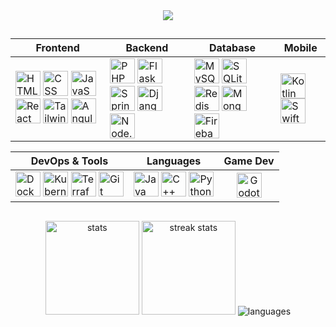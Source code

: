 <div align="center">
  <img src="https://profile-counter.glitch.me/noureddine-t/count.svg?" />
</div>

##

<div align="center">

| Frontend | Backend | Database | Mobile |
|----------|---------|----------|--------|
| <img src="https://cdn.jsdelivr.net/gh/devicons/devicon/icons/html5/html5-original.svg" height="40" alt="HTML logo"/> <img src="https://cdn.jsdelivr.net/gh/devicons/devicon/icons/css3/css3-original.svg" height="40" alt="CSS logo"/> <img src="https://cdn.jsdelivr.net/gh/devicons/devicon/icons/javascript/javascript-original.svg" height="40" alt="JavaScript logo"/> <img src="https://cdn.jsdelivr.net/gh/devicons/devicon/icons/react/react-original.svg" height="40" alt="React logo"/> <img src="https://cdn.jsdelivr.net/gh/devicons/devicon/icons/tailwindcss/tailwindcss-original.svg" height="40" alt="Tailwind CSS logo"/> <img src="https://cdn.jsdelivr.net/gh/devicons/devicon/icons/angular/angular-original.svg" height="40" alt="Angular logo"/> | <img src="https://cdn.jsdelivr.net/gh/devicons/devicon/icons/php/php-original.svg" height="40" alt="PHP logo"/> <img src="https://cdn.jsdelivr.net/gh/devicons/devicon/icons/flask/flask-original.svg" height="40" alt="Flask logo"/> <img src="https://cdn.jsdelivr.net/gh/devicons/devicon/icons/spring/spring-original.svg" height="40" alt="Spring logo"/> <img src="https://cdn.jsdelivr.net/gh/devicons/devicon/icons/django/django-plain.svg" height="40" alt="Django logo"/> <img src="https://cdn.jsdelivr.net/gh/devicons/devicon/icons/nodejs/nodejs-original.svg" height="40" alt="Node.js logo"/> | <img src="https://cdn.jsdelivr.net/gh/devicons/devicon/icons/mysql/mysql-original.svg" height="40" alt="MySQL logo"/> <img src="https://cdn.jsdelivr.net/gh/devicons/devicon/icons/sqlite/sqlite-original.svg" height="40" alt="SQLite logo"/> <img src="https://cdn.jsdelivr.net/gh/devicons/devicon/icons/redis/redis-original.svg" height="40" alt="Redis logo"/> <img src="https://cdn.jsdelivr.net/gh/devicons/devicon/icons/mongodb/mongodb-original.svg" height="40" alt="MongoDB logo"/> <img src="https://cdn.jsdelivr.net/gh/devicons/devicon/icons/firebase/firebase-plain.svg" height="40" alt="Firebase logo"/> | <img src="https://cdn.jsdelivr.net/gh/devicons/devicon/icons/kotlin/kotlin-original.svg" height="40" alt="Kotlin logo"/> <img src="https://cdn.jsdelivr.net/gh/devicons/devicon/icons/swift/swift-original.svg" height="40" alt="Swift logo"/> |

| DevOps & Tools | Languages | Game Dev |
|----------------|----------|----------|
| <img src="https://cdn.jsdelivr.net/gh/devicons/devicon/icons/docker/docker-original.svg" height="40" alt="Docker logo"/> <img src="https://cdn.jsdelivr.net/gh/devicons/devicon/icons/kubernetes/kubernetes-plain.svg" height="40" alt="Kubernetes logo"/> <img src="https://cdn.jsdelivr.net/gh/devicons/devicon/icons/terraform/terraform-original.svg" height="40" alt="Terraform logo"/> <img src="https://cdn.jsdelivr.net/gh/devicons/devicon/icons/git/git-original.svg" height="40" alt="Git logo"/> | <img src="https://cdn.jsdelivr.net/gh/devicons/devicon/icons/java/java-original.svg" height="40" alt="Java logo"/> <img src="https://cdn.jsdelivr.net/gh/devicons/devicon/icons/cplusplus/cplusplus-original.svg" height="40" alt="C++ logo"/> <img src="https://cdn.jsdelivr.net/gh/devicons/devicon/icons/python/python-original.svg" height="40" alt="Python logo"/> | <div align="center"><img src="https://cdn.jsdelivr.net/gh/devicons/devicon/icons/godot/godot-original.svg" height="40" alt="Godot logo"/></div> |

</div>


##

<div align="center">
  
  <img src="https://github-readme-stats.vercel.app/api?username=noureddine-t&show_icons=true&count_private=true&theme=dark&hide_border=true&cache_seconds=1800" height="150" alt="stats" />

  <img src="https://streak-stats.demolab.com?user=noureddine-t&mode=daily&theme=dark&hide_border=true&border_radius=5&cache_seconds=1800" height="150" alt="streak stats" />

  <img src="https://github-readme-stats.vercel.app/api/top-langs?username=noureddine-t&layout=compact&theme=dark&hide_border=true&langs_count=10&card_width=400&cache_seconds=1800" alt="languages" />
  
</div>
